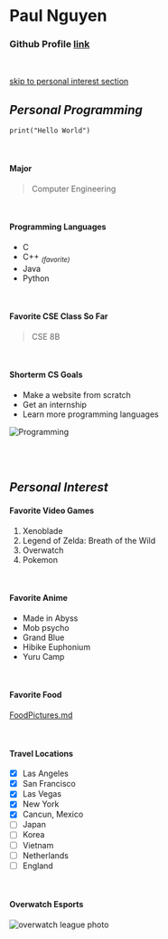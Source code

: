 # **Paul Nguyen** 
### Github Profile [link](https://github.com/pdn002)

<br>

[skip to personal interest section](https://github.com/pdn002/GitHub-Pages/blob/main/index.md#personal-interest)

## _Personal Programming_
```
print("Hello World")
```

<br>

#### Major
> Computer Engineering 

<br>

#### Programming Languages
- C
- C++ <sub> *(favorite)* </sub>
- Java
- Python

<br>

#### Favorite CSE Class So Far
> CSE 8B

<br>

#### Shorterm CS Goals
- Make a website from scratch
- Get an internship
- Learn more programming languages

![Programming](https://miro.medium.com/max/1400/1*HLGtY6O2vUHqIyEbWdmBgA.jpeg)

<br>
<br>

## _Personal Interest_
#### Favorite Video Games
1. Xenoblade
2. Legend of Zelda: Breath of the Wild
3. Overwatch
4. Pokemon

<br>

#### Favorite Anime
- Made in Abyss
- Mob psycho
- Grand Blue
- Hibike Euphonium
- Yuru Camp

<br>

#### Favorite Food
[FoodPictures.md](FoodPictures.md)

<br>

#### Travel Locations
- [x] Las Angeles
- [x] San Francisco
- [x] Las Vegas
- [x] New York
- [x] Cancun, Mexico
- [ ] Japan
- [ ] Korea
- [ ] Vietnam
- [ ] Netherlands
- [ ] England

<br>

#### Overwatch Esports
![overwatch league photo](https://archive.esportsobserver.com/wp-content/uploads/2021/06/Dallas-Fuel-e1623684864434.jpg)
